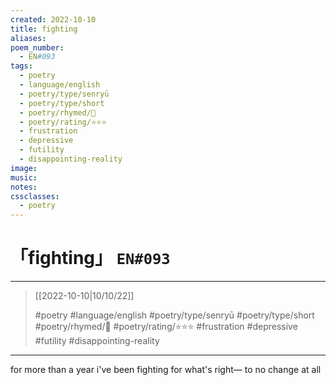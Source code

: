 ```yaml
---
created: 2022-10-10
title: fighting
aliases:
poem_number:
  - EN#093
tags:
  - poetry
  - language/english
  - poetry/type/senryū
  - poetry/type/short
  - poetry/rhymed/🔴
  - poetry/rating/⭐⭐⭐
  - frustration
  - depressive
  - futility
  - disappointing-reality
image:
music:
notes:
cssclasses:
  - poetry
---
```

# 「fighting」 `EN#093`

---

> [[2022-10-10|10/10/22]]
> 
> #poetry 
> #language/english 
> #poetry/type/senryū #poetry/type/short 
> #poetry/rhymed/🔴 
> #poetry/rating/⭐⭐⭐ 
> #frustration #depressive #futility #disappointing-reality  

---

for more than a year
i've been fighting for what's right—
to no change at all